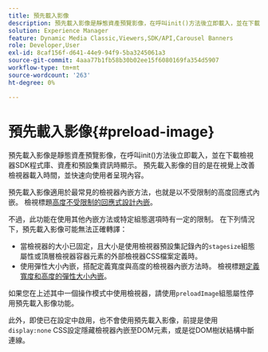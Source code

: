 ```yaml
---
title: 預先載入影像
description: 預先載入影像是靜態資產預覽影像，在呼叫init()方法後立即載入，並在下載檢視器SDK程式庫、資產和預設集資訊時顯示。 預先載入影像的目的是在視覺上改善檢視器載入時間，並快速向使用者呈現內容。
solution: Experience Manager
feature: Dynamic Media Classic,Viewers,SDK/API,Carousel Banners
role: Developer,User
exl-id: 8caf156f-d641-44e9-94f9-5ba3245061a3
source-git-commit: 4aaa77b1fb58b30b02ee15f6080169fa354d5907
workflow-type: tm+mt
source-wordcount: '263'
ht-degree: 0%

---
```


# 預先載入影像{#preload-image}

預先載入影像是靜態資產預覽影像，在呼叫init()方法後立即載入，並在下載檢視器SDK程式庫、資產和預設集資訊時顯示。 預先載入影像的目的是在視覺上改善檢視器載入時間，並快速向使用者呈現內容。

預先載入影像適用於最常見的檢視器內嵌方法，也就是以不受限制的高度回應式內嵌。 檢視標題[高度不受限制的回應式設計內嵌](../../c-html5-aem-asset-viewers/c-html5-aem-carousel/c-html5-aem-carousel.md#concept-b44f1df3c1c64d4e8b5565e7736bf95e)。

不過，此功能在使用其他內嵌方法或特定組態選項時有一定的限制。 在下列情況下，預先載入影像可能無法正確轉譯：

* 當檢視器的大小已固定，且大小是使用檢視器預設集記錄內的`stagesize`組態屬性或頂層檢視器容器元素的外部檢視器CSS檔案定義時。
* 使用彈性大小內嵌，搭配定義寬度與高度的檢視器內嵌方法時。 檢視標題[定義寬度和高度的彈性大小內嵌](../../c-html5-aem-asset-viewers/c-html5-aem-interactive-images/c-html5-aem-interactive-images.md#section-6bb5d3c502544ad18a58eafe12a13435)。

如果您在上述其中一個操作模式中使用檢視器，請使用`preloadImage`組態屬性停用預先載入影像功能。

此外，即使已在設定中啟用，也不會使用預先載入影像，前提是使用`display:none` CSS設定隱藏檢視器內嵌至DOM元素，或是從DOM樹狀結構中斷連線。
